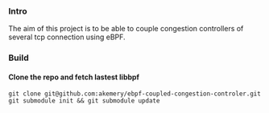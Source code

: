 ### Intro

The aim of this project is to be able to couple congestion controllers  of several tcp connection using eBPF. 

### Build

#### Clone the repo and fetch lastest libbpf

```
git clone git@github.com:akemery/ebpf-coupled-congestion-controler.git
git submodule init && git submodule update
```
